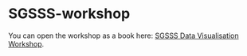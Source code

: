 # SGSSS-workshop
 
You can open the workshop as a book here: [SGSSS Data Visualisation Workshop](https://bartlettje.github.io/SGSSS-workshop/). 
